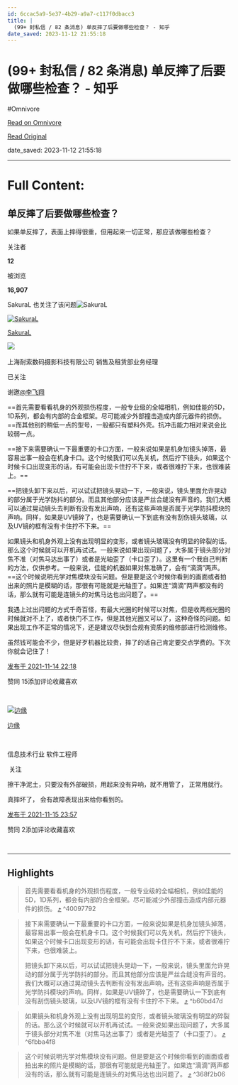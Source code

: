 ```yaml
---
id: 6ccac5a9-5e37-4b29-a9a7-c117f0dbacc3
title: |
  (99+ 封私信 / 82 条消息) 单反摔了后要做哪些检查？ - 知乎
date_saved: 2023-11-12 21:55:18
---
```


# (99+ 封私信 / 82 条消息) 单反摔了后要做哪些检查？ - 知乎
#Omnivore

[Read on Omnivore](https://omnivore.app/me/99-82-18bc69ad688)

[Read Original](https://www.zhihu.com/question/40180555)

date_saved: 2023-11-12 21:55:18


--- 

# Full Content: 

## 单反摔了后要做哪些检查？

如果单反摔了，表面上摔得很重，但用起来一切正常，那应该做哪些检查？

关注者

**12**

被浏览

**16,907**

SakuraL 也关注了该问题![SakuraL](https://proxy-prod.omnivore-image-cache.app/0x0,sRf2a-t8f4OxAPKndhZ7PV39K67Jqltec9rORC_zYL8Y/https://pic1.zhimg.com/0de809a0be3f7b918f18374210507999_l.jpg?source=32738c0c)

[![SakuraL](https://proxy-prod.omnivore-image-cache.app/0x0,scp7p3DISh1rdvzTev28ISPDgde-alPyru5AlPd56bMc/https://picx.zhimg.com/0de809a0be3f7b918f18374210507999_l.jpg?source=1def8aca)](https://www.zhihu.com/people/sakural)

[SakuraL](https://www.zhihu.com/people/sakural)

[​](https://www.zhihu.com/question/48510028)​![](https://proxy-prod.omnivore-image-cache.app/0x0,sRpP1H2oa_TfsDLpATwsIt6ipVLRN7HlUZGTch2Ee4JQ/https://picx.zhimg.com/v2-4812630bc27d642f7cafcd6cdeca3d7a.jpg?source=88ceefae)

上海耐索数码摄影科技有限公司 销售及租赁部业务经理

已关注

谢邀[@李飞翔](https://www.zhihu.com/people/li-fei-xiang-81-73)

==首先需要看看机身的外观损伤程度，一般专业级的全幅相机，例如佳能的5D，1D系列，都会有内部的合金框架。尽可能减少外部撞击造成内部元器件的损伤。==而其他别的稍低一点的型号，一般都只有塑料外壳。抗冲击能力相对来说会比较弱一点。

==接下来需要确认一下最重要的卡口方面，一般来说如果是机身加镜头掉落，最容易出事一般会在机身卡口。这个时候我们可以先关机，然后拧下镜头，如果这个时候卡口出现变形的话，有可能会出现卡住拧不下来，或者很难拧下来，也很难装上。==

==把镜头卸下来以后，可以试试把镜头晃动一下，一般来说，镜头里面允许晃动的部分属于光学防抖的部分。而且其他部分应该是严丝合缝没有声音的。我们大概可以通过晃动镜头去判断有没有发出声响，还有这些声响是否属于光学防抖模块的声响。同样，如果是UV镜碎了，也是需要确认一下到底有没有刮伤镜头玻璃，以及UV镜的框有没有卡住拧不下来。==

如果镜头和机身外观上没有出现明显的变形，或者镜头玻璃没有明显的碎裂的话。那么这个时候就可以开机再试试。一般来说如果出现问题了，大多属于镜头部分对焦不准（对焦马达出事了）或者是光轴歪了（卡口歪了）。这里有一个我自己判断的方法，仅供参考。一般来说，佳能的机器如果对焦准确了，会有“滴滴”两声。==这个时候说明光学对焦模块没有问题。但是要是这个时候你看到的画面或者拍出来的照片是模糊的话，那很有可能就是光轴歪了。如果连“滴滴”两声都没有的话，那么就有可能是连镜头的对焦马达也出问题了。==

我遇上过出问题的方式千奇百怪，有最大光圈的时候可以对焦，但是收两档光圈的时候就对不上了，或者快门不工作，但是其他光圈又可以了，这种奇怪的问题。如果出现工作不正常的情况下，还是建议尽快到合规有资质的维修部进行检测维修。

虽然钱可能会不少，但是好歹机器比较贵，摔了的话自己肯定要交点学费的。下次你就会记住了！

[发布于 2021-11-14 22:18](https://www.zhihu.com/question/40180555/answer/2224203956)

​赞同 15​​添加评论​收藏​喜欢

​

[![边缘](https://proxy-prod.omnivore-image-cache.app/0x0,sJD7_Zhb3dq4jZj1AKBZoZwAZR-BCHuLATIclAwRCM58/https://pic1.zhimg.com/f9a23b58e681631d1a613d9733b23ab0_l.jpg?source=1def8aca)](https://www.zhihu.com/people/edgeperson)

[边缘](https://www.zhihu.com/people/edgeperson)

[​](https://www.zhihu.com/question/48510028)

信息技术行业 软件工程师

​ 关注

擦干净泥土，只要没有外部破损，用起来没有异响，就不用管了， 正常用就行。

真摔坏了， 会有故障表现出来给你看到的。

[发布于 2021-11-15 23:57](https://www.zhihu.com/question/40180555/answer/2226265535)

​赞同 2​​添加评论​收藏​喜欢

​

---

## Highlights

> 首先需要看看机身的外观损伤程度，一般专业级的全幅相机，例如佳能的5D，1D系列，都会有内部的合金框架。尽可能减少外部撞击造成内部元器件的损伤。 [⤴️](https://omnivore.app/me/99-82-18bc69ad688#40097792-9f3b-4a56-bb5e-2e02e85faa52)  ^40097792

> 接下来需要确认一下最重要的卡口方面，一般来说如果是机身加镜头掉落，最容易出事一般会在机身卡口。这个时候我们可以先关机，然后拧下镜头，如果这个时候卡口出现变形的话，有可能会出现卡住拧不下来，或者很难拧下来，也很难装上。
> 
> 把镜头卸下来以后，可以试试把镜头晃动一下，一般来说，镜头里面允许晃动的部分属于光学防抖的部分。而且其他部分应该是严丝合缝没有声音的。我们大概可以通过晃动镜头去判断有没有发出声响，还有这些声响是否属于光学防抖模块的声响。同样，如果是UV镜碎了，也是需要确认一下到底有没有刮伤镜头玻璃，以及UV镜的框有没有卡住拧不下来。 [⤴️](https://omnivore.app/me/99-82-18bc69ad688#b60bd47d-5f1b-4834-abc1-f51a694db673)  ^b60bd47d

> 如果镜头和机身外观上没有出现明显的变形，或者镜头玻璃没有明显的碎裂的话。那么这个时候就可以开机再试试。一般来说如果出现问题了，大多属于镜头部分对焦不准（对焦马达出事了）或者是光轴歪了（卡口歪了）。 [⤴️](https://omnivore.app/me/99-82-18bc69ad688#6fbba4f8-6573-42fc-b7d8-1fa59042dee7)  ^6fbba4f8

> 这个时候说明光学对焦模块没有问题。但是要是这个时候你看到的画面或者拍出来的照片是模糊的话，那很有可能就是光轴歪了。如果连“滴滴”两声都没有的话，那么就有可能是连镜头的对焦马达也出问题了。 [⤴️](https://omnivore.app/me/99-82-18bc69ad688#368f2b06-51ff-493f-9c91-8a4f40742d98)  ^368f2b06

